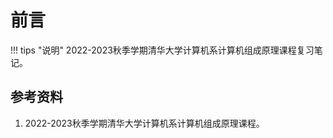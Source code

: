 # 前言

!!! tips "说明"
    2022-2023秋季学期清华大学计算机系计算机组成原理课程复习笔记。

## 参考资料

1. 2022-2023秋季学期清华大学计算机系计算机组成原理课程。